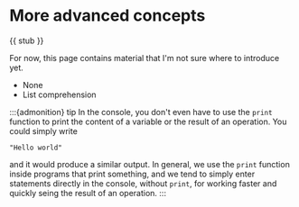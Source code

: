 # More advanced concepts

{{ stub }}

For now, this page contains material that I'm not sure where to introduce yet.

- None
- List comprehension

:::{admonition} tip
In the console, you don't even have to use the `print` function to print the content of a variable or the result of an operation. You could simply write

```
"Hello world"
```

and it would produce a similar output. In general, we use the `print` function inside programs that print something, and we tend to simply enter statements directly in the console, without `print`, for working faster and quickly seing the result of an operation.
:::

